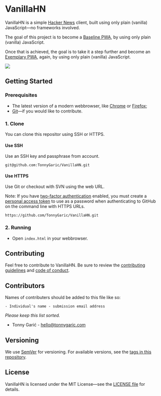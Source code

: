 # VanillaHN
VanillaHN is a simple [Hacker News](https://news.ycombinator.com/) client, built using only plain (vanilla) JavaScript—no frameworks involved.

The goal of this project is to become a [Baseline PWA](https://developers.google.com/web/progressive-web-apps/checklist#baseline), by using only plain (vanilla) JavaScript.

Once that is achieved, the goal is to take it a step further and become an [Exemplary PWA](https://developers.google.com/web/progressive-web-apps/checklist#exemplary), again, by using only plain (vanilla) JavaScript.

![](https://tonnygaric.com/content/3-projects/vanillahn/vanillahn-cover.png)

## Getting Started
### Prerequisites
- The latest version of a modern webbrowser, like [Chrome](https://www.google.com/chrome/) or [Firefox](https://www.mozilla.org/en-US/firefox/new/);
- [Git](https://git-scm.com/)—if you would like to contribute.

### 1. Clone
You can clone this repositor using SSH or HTTPS.

#### Use SSH
Use an SSH key and passphrase from account.
```
git@github.com:TonnyGaric/VanillaHN.git
```

#### Use HTTPS
Use Git or checkout with SVN using the web URL.

Note: If you have [two-factor authentication](https://help.github.com/articles/securing-your-account-with-two-factor-authentication-2fa/) enabled, you must create a [personal access token](https://help.github.com/articles/creating-a-personal-access-token-for-the-command-line/) to use as a password when authenticating to GitHub on the command line with HTTPS URLs.

```
https://github.com/TonnyGaric/VanillaHN.git
```

### 2. Running
- Open `index.html` in your webbrowser.

## Contributing
Feel free to contribute to VanillaHN. Be sure to review the [contributing guidelines](https://github.com/TonnyGaric/VanillaHN/blob/master/CONTRIBUTING.md) and [code of conduct](https://github.com/TonnyGaric/VanillaHN/blob/master/CODE_OF_CONDUCT.md).

## Contributors
Names of contributers should be added to this file like so:
```
- Individual's name - submission email address
```

*Please keep this list sorted.*

- Tonny Garić - hello@tonnygaric.com

## Versioning
We use [SemVer](https://semver.org/) for versioning. For available versions, see the [tags in this repository](https://github.com/TonnyGaric/VanillaHN/tags).

## License
VanillaHN is licensed under the MIT License—see the [LICENSE file](https://github.com/TonnyGaric/VanillaHN/blob/master/LICENSE) for details.

